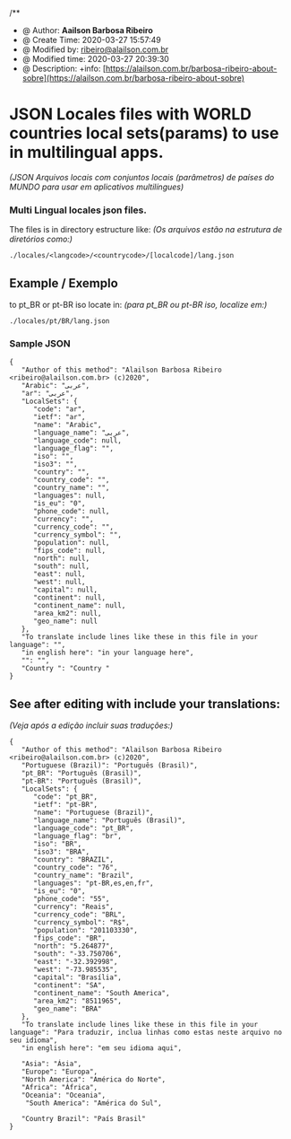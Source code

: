 /**
 * @ Author: **Aailson Barbosa Ribeiro**
 * @ Create Time: 2020-03-27 15:57:49
 * @ Modified by: ribeiro@alailson.com.br
 * @ Modified time: 2020-03-27 20:39:30
 * @ Description: +info: [https://alailson.com.br/barbosa-ribeiro-about-sobre](https://alailson.com.br/barbosa-ribeiro-about-sobre)

# JSON Locales files with WORLD countries local sets(params) to use in multilingual apps.
_(JSON Arquivos locais com conjuntos locais (parâmetros) de países do MUNDO para usar em aplicativos multilíngues)_
### Multi Lingual locales json files.

The files is in directory estructure like:
_(Os arquivos estão na estrutura de diretórios como:)_

```
./locales/<langcode>/<countrycode>/[localcode]/lang.json
```

## Example / Exemplo 
to pt_BR or pt-BR iso locate in:
_(para pt_BR ou pt-BR iso, localize em:)_

```
./locales/pt/BR/lang.json
```
### Sample JSON

```
{
   "Author of this method": "Alailson Barbosa Ribeiro <ribeiro@alailson.com.br> (c)2020",
   "Arabic": "عربى",
   "ar": "عربى",
   "LocalSets": {
      "code": "ar",
      "ietf": "ar",
      "name": "Arabic",
      "language_name": "عربى",
      "language_code": null,
      "language_flag": "",
      "iso": "",
      "iso3": "",
      "country": "",
      "country_code": "",
      "country_name": "",
      "languages": null,
      "is_eu": "0",
      "phone_code": null,
      "currency": "",
      "currency_code": "",
      "currency_symbol": "",
      "population": null,
      "fips_code": null,
      "north": null,
      "south": null,
      "east": null,
      "west": null,
      "capital": null,
      "continent": null,
      "continent_name": null,
      "area_km2": null,
      "geo_name": null
   },
   "To translate include lines like these in this file in your language": "",
   "in english here": "in your language here",
   "": "",
   "Country ": "Country "
}

```
## See after editing with include your translations:
_(Veja após a edição incluir suas traduções:)_

```
{
   "Author of this method": "Alailson Barbosa Ribeiro <ribeiro@alailson.com.br> (c)2020",
   "Portuguese (Brazil)": "Português (Brasil)",
   "pt_BR": "Português (Brasil)",
   "pt-BR": "Português (Brasil)",
   "LocalSets": {
      "code": "pt_BR",
      "ietf": "pt-BR",
      "name": "Portuguese (Brazil)",
      "language_name": "Português (Brasil)",
      "language_code": "pt_BR",
      "language_flag": "br",
      "iso": "BR",
      "iso3": "BRA",
      "country": "BRAZIL",
      "country_code": "76",
      "country_name": "Brazil",
      "languages": "pt-BR,es,en,fr",
      "is_eu": "0",
      "phone_code": "55",
      "currency": "Reais",
      "currency_code": "BRL",
      "currency_symbol": "R$",
      "population": "201103330",
      "fips_code": "BR",
      "north": "5.264877",
      "south": "-33.750706",
      "east": "-32.392998",
      "west": "-73.985535",
      "capital": "Brasília",
      "continent": "SA",
      "continent_name": "South America",
      "area_km2": "8511965",
      "geo_name": "BRA"
   },
   "To translate include lines like these in this file in your language": "Para traduzir, inclua linhas como estas neste arquivo no seu idioma",
   "in english here": "em seu idioma aqui",
   
   "Asia": "Ásia", 
   "Europe": "Europa",
   "North America": "América do Norte",
   "Africa": "África",
   "Oceania": "Oceania",
    "South America": "América do Sul", 

   "Country Brazil": "País Brasil"
}
```
